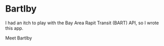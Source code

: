 # Bartlby

I had an itch to play with the Bay Area Rapit Transit (BART) API, so I wrote this app.

Meet Bartlby
